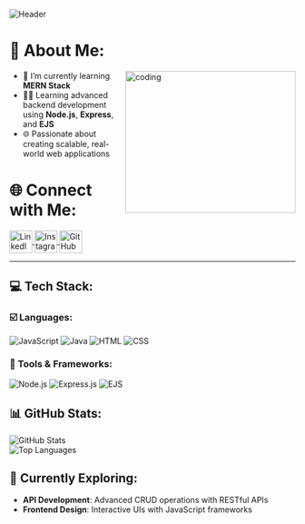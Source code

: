 ![Header](https://via.placeholder.com/800x200?text=Welcome+to+Hatim's+GitHub+Profile)

# 💫 About Me:
<img align="right" alt="coding" height="250" width="300" src="https://via.placeholder.com/300x250?text=Your+Custom+GIF+or+Image+Here">

- 🔭 I’m currently learning **MERN Stack**  
- 🧑‍💻 Learning advanced backend development using **Node.js**, **Express**, and **EJS**  
- 🌐 Passionate about creating scalable, real-world web applications  



# 🌐 Connect with Me:
<p align="left">
<a href="https://www.linkedin.com/in/hatim-lalji-396b15264" target="blank">
  <img align="center" src="https://img.icons8.com/color/48/000000/linkedin.png" alt="LinkedIn" height="40" width="40" />
</a>
<a href="https://instagram.com/hatim_lalji" target="blank">
  <img align="center" src="https://img.icons8.com/color/48/000000/instagram-new--v1.png" alt="Instagram" height="40" width="40" />
</a>
<a href="https://github.com/hatimlalji53" target="blank">
  <img align="center" src="https://img.icons8.com/fluent/48/000000/github.png" alt="GitHub" height="40" width="40" />
</a>
</p>

---

## 💻 Tech Stack:

### ☑️ Languages:
![JavaScript](https://img.shields.io/badge/-JavaScript-%23F7DF1E?style=flat&logo=javascript&logoColor=black) 
![Java](https://img.shields.io/badge/-Java-%23ED8B00?style=flat&logo=java&logoColor=white)
![HTML](https://img.shields.io/badge/-HTML5-%23E34F26?style=flat&logo=html5&logoColor=white) 
![CSS](https://img.shields.io/badge/-CSS3-%231572B6?style=flat&logo=css3&logoColor=white) 

### 🧰 Tools & Frameworks:
![Node.js](https://img.shields.io/badge/-Node.js-6DA55F?style=flat&logo=node.js&logoColor=white)
![Express.js](https://img.shields.io/badge/-Express.js-%23000000?style=flat&logo=express&logoColor=white)
![EJS](https://img.shields.io/badge/-EJS-%23A91E50?style=flat&logo=javascript&logoColor=white)


## 📊 GitHub Stats:
![GitHub Stats](https://github-readme-stats.vercel.app/api?username=hatimlalji53&show_icons=true&theme=dark)<br/>
![Top Languages](https://github-readme-stats.vercel.app/api/top-langs/?username=hatimlalji53&layout=compact&theme=dark)



## 🎯 Currently Exploring:
- **API Development**: Advanced CRUD operations with RESTful APIs  
- **Frontend Design**: Interactive UIs with JavaScript frameworks  



